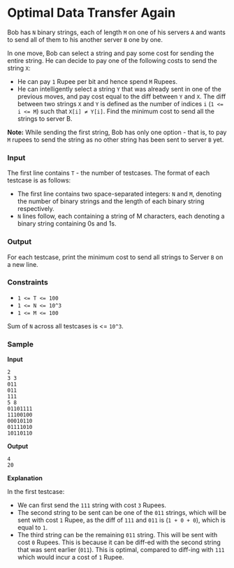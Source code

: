 # Optimal Data Transfer Again

Bob has `N` binary strings, each of length `M` on one of his servers `A` and wants to send all of them to his another server `B` one by one.

In one move, Bob can select a string and pay some cost for sending the entire string. He can decide to pay one of the following costs to send the string `X`:

- He can pay `1` Rupee per bit and hence spend `M` Rupees.
- He can intelligently select a string `Y` that was already sent in one of the previous moves, and pay cost equal to the diff between `Y` and `X`. The diff between two strings `X` and `Y` is defined as the number of indices `i` (`1 <= i <= M`) such that `X[i] ≠ Y[i]`.
Find the minimum cost to send all the strings to server B.

**Note:** While sending the first string, Bob has only one option - that is, to pay `M` rupees to send the string as no other string has been sent to server `B` yet.

### Input

The first line contains `T` - the number of testcases. The format of each testcase is as follows:
- The first line contains two space-separated integers: `N` and `M`, denoting the number of binary strings and the length of each binary string respectively.
- `N` lines follow, each containing a string of M characters, each denoting a binary string containing 0s and 1s.

### Output

For each testcase, print the minimum cost to send all strings to Server `B` on a new line.

### Constraints

- `1 <= T <= 100`
- `1 <= N <= 10^3`
- `1 <= M <= 100`

Sum of `N` across all testcases is <= `10^3`.

### Sample

**Input**

```
2
3 3
011
011
111
5 8
01101111
11100100
00010110
01111010
10110110
```

**Output**

```
4
20
```

**Explanation**

In the first testcase:

- We can first send the `111` string with cost `3` Rupees.
- The second string to be sent can be one of the `011` strings, which will be sent with cost `1` Rupee, as the diff of `111` and `011` is (`1 + 0 + 0`), which is equal to `1`.
- The third string can be the remaining `011` string. This will be sent with cost `0` Rupees. This is because it can be diff-ed with the second string that was sent earlier (`011`). This is optimal, compared to diff-ing with `111` which would incur a cost of `1` Rupee.

